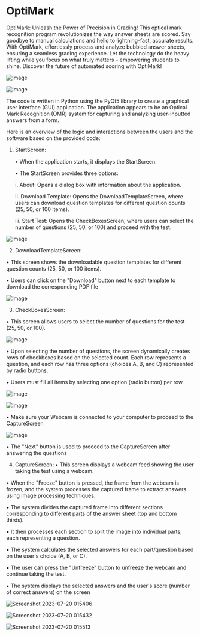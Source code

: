 # OptiMark
OptiMark: Unleash the Power of Precision in Grading! This optical mark recognition program 
revolutionizes the way answer sheets are scored. Say goodbye to manual calculations and hello to 
lightning-fast, accurate results. With OptiMark, effortlessly process and analyze bubbled answer 
sheets, ensuring a seamless grading experience. Let the technology do the heavy lifting while you 
focus on what truly matters – empowering students to shine. Discover the future of automated 
scoring with OptiMark!

![image](https://github.com/mr-CJ-ams/OptiMark/assets/110215820/1429e08a-a438-411e-97a2-a2952fe00808)

![image](https://github.com/mr-CJ-ams/OptiMark/assets/110215820/0996a331-27f5-4b4d-898b-9cd0baaf2d86)

The code is written in Python using the PyQt5 library to create a 
graphical user interface (GUI) application. The application 
appears to be an Optical Mark Recognition (OMR) system for 
capturing and analyzing user-inputted answers from a form.

Here is an overview of the logic and interactions between the 
users and the software based on the provided code:

1. StartScreen:
   
   • When the application starts, it displays the StartScreen.
   
   • The StartScreen provides three options:
   
      i. About: Opens a dialog box with information about the application.
   
      ii. Download Template: Opens the DownloadTemplateScreen, where users can download question templates for different question counts (25, 50, or 100 items).
   
      iii. Start Test: Opens the CheckBoxesScreen, where users can select the number of questions (25, 50, or 100) and proceed with the test.

![image](https://github.com/mr-CJ-ams/OptiMark/assets/110215820/7826d467-e1dd-4012-ad7a-76e1df0d4c96)

2. DownloadTemplateScreen:
   
• This screen shows the downloadable question templates for different question counts (25, 50, or 100 items).

• Users can click on the "Download" button next to each template to download the corresponding PDF file

![image](https://github.com/mr-CJ-ams/OptiMark/assets/110215820/974843fb-c8a8-4492-bc2e-3a5d183b8181)

3. CheckBoxesScreen:
   
• This screen allows users to select the number of questions for the test (25, 50, or 100).

![image](https://github.com/mr-CJ-ams/OptiMark/assets/110215820/b9fa92a1-9675-4376-8094-78c7a6b0768c)


• Upon selecting the number of questions, the screen dynamically creates rows of checkboxes based on the selected count. Each row represents a question, and each row has three options (choices A, B, and C) represented by radio buttons.

• Users must fill all items by selecting one option (radio button) per row.

![image](https://github.com/mr-CJ-ams/OptiMark/assets/110215820/51fa4102-c77d-4da2-aeed-23b8638be120)

![image](https://github.com/mr-CJ-ams/OptiMark/assets/110215820/16e2c60e-fede-4177-be6a-0231943059e1)

• Make sure your Webcam is connected to your computer to proceed to the CaptureScreen

![image](https://github.com/mr-CJ-ams/OptiMark/assets/110215820/ce9d7063-e1d8-4dde-b874-03f832368eb3)


• The "Next" button is used to proceed to the CaptureScreen after answering the questions



4. CaptureScreen:
• This screen displays a webcam feed showing the user taking the test using a webcam.

• When the "Freeze" button is pressed, the frame from the webcam is frozen, and the system processes the captured frame to extract answers using image processing techniques.

• The system divides the captured frame into different sections corresponding to different parts of the answer sheet (top and bottom thirds).

• It then processes each section to split the image into individual parts, each representing a question.

• The system calculates the selected answers for each part/question based on the user's choice (A, B, or C).

• The user can press the "Unfreeze" button to unfreeze the webcam and continue taking the test.

• The system displays the selected answers and the user's score (number of correct answers) on the screen

![Screenshot 2023-07-20 015406](https://github.com/mr-CJ-ams/OptiMark/assets/110215820/c6d9f36b-c344-4228-9140-c0bbd93e9619)

![Screenshot 2023-07-20 015432](https://github.com/mr-CJ-ams/OptiMark/assets/110215820/752b753e-5efe-44a5-9d7e-97095bf76f66)

![Screenshot 2023-07-20 015513](https://github.com/mr-CJ-ams/OptiMark/assets/110215820/1a0deeb6-1f67-45f6-bc2e-a9e9b20286bd)

